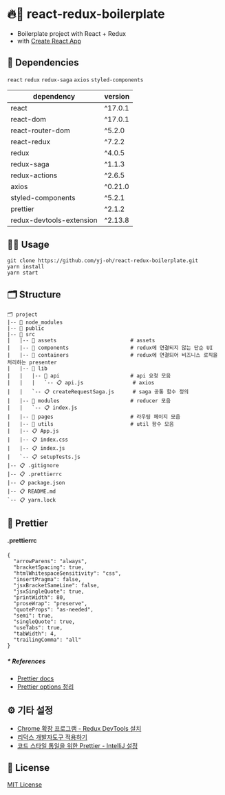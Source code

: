 # 🔥🚀 react-redux-boilerplate
- Boilerplate project with React + Redux
- with [Create React App](https://github.com/facebook/create-react-app)

## 🔮 Dependencies
`react` `redux` `redux-saga` `axios` `styled-components`

dependency | version
--- | ---
react | ^17.0.1
react-dom | ^17.0.1
react-router-dom | ^5.2.0
react-redux | ^7.2.2
redux | ^4.0.5
redux-saga | ^1.1.3
redux-actions | ^2.6.5
axios | ^0.21.0
styled-components | ^5.2.1
prettier | ^2.1.2
redux-devtools-extension | ^2.13.8 

## 🤹‍♂️ Usage
```
git clone https://github.com/yj-oh/react-redux-boilerplate.git
yarn install
yarn start
```

## 🗂 Structure
```
🗂 project
|-- 📂 node_modules
|-- 📂 public
|-- 📂 src
|   |-- 📂 assets                        # assets
|   |-- 📂 components                    # redux에 연결되지 않는 단순 UI
|   |-- 📂 containers                    # redux에 연결되어 비즈니스 로직을 처리하는 presenter
|   |-- 📂 lib
|   |   |-- 📂 api                       # api 요청 모음
|   |   |   `-- 📋 api.js                # axios
|   |   `-- 📋 createRequestSaga.js      # saga 공통 함수 정의
|   |-- 📂 modules                       # reducer 모음
|   |   `-- 📋 index.js
|   |-- 📂 pages                         # 라우팅 페이지 모음
|   |-- 📂 utils                         # util 함수 모음
|   |-- 📋 App.js
|   |-- 📋 index.css
|   |-- 📋 index.js
|   `-- 📋 setupTests.js
|-- 📋 .gitignore
|-- 📋 .prettierrc
|-- 📋 package.json
|-- 📋 README.md
`-- 📋 yarn.lock
```

## 🧹 Prettier
#### .prettierrc
```prettier
{
  "arrowParens": "always",
  "bracketSpacing": true,
  "htmlWhitespaceSensitivity": "css",
  "insertPragma": false,
  "jsxBracketSameLine": false,
  "jsxSingleQuote": true,
  "printWidth": 80,
  "proseWrap": "preserve",
  "quoteProps": "as-needed",
  "semi": true,
  "singleQuote": true,
  "useTabs": true,
  "tabWidth": 4,
  "trailingComma": "all"
}
```
##### * References
- [Prettier docs](https://prettier.io/docs/en/options.html)
- [Prettier options 정리](https://github.com/yj-oh/til/blob/master/react/%5B20201110%5D_prettier_options.md)

## ⚙️ 기타 설정
- [Chrome 확장 프로그램 - Redux DevTools 설치](https://chrome.google.com/webstore/detail/react-developer-tools/fmkadmapgofadopljbjfkapdkoienihi?hl=ko)
- [리덕스 개발자도구 적용하기](https://react.vlpt.us/redux/06-redux-devtools.html)
- [코드 스타일 통일을 위한 Prettier - IntelliJ 설정](https://github.com/yj-oh/til/blob/master/react/%5B20201104%5D_prettier_intellij_%EC%84%A4%EC%A0%95.md)

## 📜 License
[MIT License](https://github.com/yj-oh/react-redux-boilerplate/blob/master/LICENSE)
